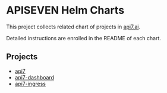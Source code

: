 # APISEVEN Helm Charts

This project collects related chart of projects in [api7.ai](https://api7.ai).

Detailed instructions are enrolled in the README of each chart.

## Projects

* [api7](./chart/api7/README.md)
* [api7-dashboard](./chart/api7-dashboard/README.md)
* [api7-ingress](./chart/api7-ingress/README.md)
